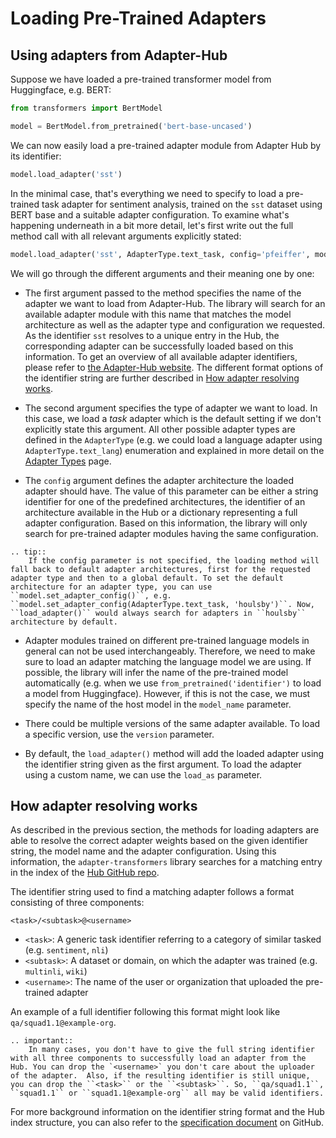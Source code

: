 # Loading Pre-Trained Adapters

## Using adapters from Adapter-Hub

Suppose we have loaded a pre-trained transformer model from Huggingface, e.g. BERT:

```python
from transformers import BertModel

model = BertModel.from_pretrained('bert-base-uncased')
```

We can now easily load a pre-trained adapter module from Adapter Hub by its identifier:

```python
model.load_adapter('sst')
```

In the minimal case, that's everything we need to specify to load a pre-trained task adapter for sentiment analysis, trained on the `sst` dataset using BERT base and a suitable adapter configuration.
To examine what's happening underneath in a bit more detail, let's first write out the full method call with all relevant arguments explicitly stated:

```python
model.load_adapter('sst', AdapterType.text_task, config='pfeiffer', model_name='bert-base-uncased', version=1, load_as='sst')
```

We will go through the different arguments and their meaning one by one:

- The first argument passed to the method specifies the name of the adapter we want to load from Adapter-Hub. The library will search for an available adapter module with this name that matches the model architecture as well as the adapter type and configuration we requested. As the identifier `sst` resolves to a unique entry in the Hub, the corresponding adapter can be successfully loaded based on this information. To get an overview of all available adapter identifiers, please refer to [the Adapter-Hub website](https://adapterhub.ml/explore). The different format options of the identifier string are further described in [How adapter resolving works](#how-adapter-resolving-works).

- The second argument specifies the type of adapter we want to load. In this case, we load a *task* adapter which is the default setting if we don't explicitly state this argument. All other possible adapter types are defined in the `AdapterType` (e.g. we could load a language adapter using `AdapterType.text_lang`) enumeration and explained in more detail on the [Adapter Types](/adapter_types) page.

- The `config` argument defines the adapter architecture the loaded adapter should have.
The value of this parameter can be either a string identifier for one of the predefined architectures, the identifier of an architecture available in the Hub or a dictionary representing a full adapter configuration.
Based on this information, the library will only search for pre-trained adapter modules having the same configuration.

```eval_rst
.. tip::
    If the config parameter is not specified, the loading method will fall back to default adapter architectures, first for the requested adapter type and then to a global default. To set the default architecture for an adapter type, you can use ``model.set_adapter_config()``, e.g. ``model.set_adapter_config(AdapterType.text_task, 'houlsby')``. Now, ``load_adapter()`` would always search for adapters in ``houlsby`` architecture by default.
```

- Adapter modules trained on different pre-trained language models in general can not be used interchangeably.
Therefore, we need to make sure to load an adapter matching the language model we are using.
If possible, the library will infer the name of the pre-trained model automatically (e.g. when we use `from_pretrained('identifier')` to load a model from Huggingface). However, if this is not the case, we must specify the name of the host model in the `model_name` parameter.

- There could be multiple versions of the same adapter available. To load a specific version, use the `version` parameter.

- By default, the `load_adapter()` method will add the loaded adapter using the identifier string given as the first argument.
To load the adapter using a custom name, we can use the `load_as` parameter.

## How adapter resolving works

As described in the previous section, the methods for loading adapters are able to resolve the correct adapter weights
based on the given identifier string, the model name and the adapter configuration.
Using this information, the `adapter-transformers` library searches for a matching entry in the index of the [Hub GitHub repo](https://github.com/adapter-hub/hub).

The identifier string used to find a matching adapter follows a format consisting of three components:
```
<task>/<subtask>@<username>
```

- `<task>`: A generic task identifier referring to a category of similar tasked (e.g. `sentiment`, `nli`)
- `<subtask>`: A dataset or domain, on which the adapter was trained (e.g. `multinli`, `wiki`)
- `<username>`: The name of the user or organization that uploaded the pre-trained adapter

An example of a full identifier following this format might look like `qa/squad1.1@example-org`.

```eval_rst
.. important::
    In many cases, you don't have to give the full string identifier with all three components to successfully load an adapter from the Hub. You can drop the `<username>` you don't care about the uploader of the adapter.  Also, if the resulting identifier is still unique, you can drop the ``<task>`` or the ``<subtask>``. So, ``qa/squad1.1``, ``squad1.1`` or ``squad1.1@example-org`` all may be valid identifiers.
```

For more background information on the identifier string format and the Hub index structure, you can also refer to the [specification document](https://github.com/adapter-hub/hub/blob/master/spec.md) on GitHub.

